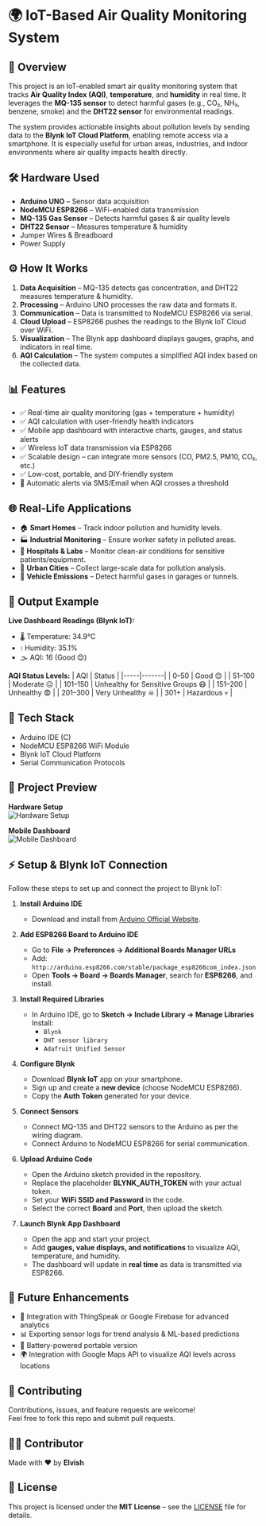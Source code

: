 # 🌍 IoT-Based Air Quality Monitoring System

## 📌 Overview
This project is an IoT-enabled smart air quality monitoring system that tracks **Air Quality Index (AQI)**, **temperature**, and **humidity** in real time. It leverages the **MQ-135 sensor** to detect harmful gases (e.g., CO₂, NH₃, benzene, smoke) and the **DHT22 sensor** for environmental readings.

The system provides actionable insights about pollution levels by sending data to the **Blynk IoT Cloud Platform**, enabling remote access via a smartphone. It is especially useful for urban areas, industries, and indoor environments where air quality impacts health directly.

## 🛠 Hardware Used
- **Arduino UNO** – Sensor data acquisition  
- **NodeMCU ESP8266** – WiFi-enabled data transmission  
- **MQ-135 Gas Sensor** – Detects harmful gases & air quality levels  
- **DHT22 Sensor** – Measures temperature & humidity  
- Jumper Wires & Breadboard  
- Power Supply  

## ⚙️ How It Works
1. **Data Acquisition** – MQ-135 detects gas concentration, and DHT22 measures temperature & humidity.  
2. **Processing** – Arduino UNO processes the raw data and formats it.  
3. **Communication** – Data is transmitted to NodeMCU ESP8266 via serial.  
4. **Cloud Upload** – ESP8266 pushes the readings to the Blynk IoT Cloud over WiFi.  
5. **Visualization** – The Blynk app dashboard displays gauges, graphs, and indicators in real time.  
6. **AQI Calculation** – The system computes a simplified AQI index based on the collected data.  

## 📊 Features
- ✅ Real-time air quality monitoring (gas + temperature + humidity)  
- ✅ AQI calculation with user-friendly health indicators  
- ✅ Mobile app dashboard with interactive charts, gauges, and status alerts  
- ✅ Wireless IoT data transmission via ESP8266  
- ✅ Scalable design – can integrate more sensors (CO, PM2.5, PM10, CO₂, etc.)  
- ✅ Low-cost, portable, and DIY-friendly system  
- 🔔 Automatic alerts via SMS/Email when AQI crosses a threshold  

## 🌐 Real-Life Applications
- 🏠 **Smart Homes** – Track indoor pollution and humidity levels.  
- 🏭 **Industrial Monitoring** – Ensure worker safety in polluted areas.  
- 🏥 **Hospitals & Labs** – Monitor clean-air conditions for sensitive patients/equipment.  
- 🌆 **Urban Cities** – Collect large-scale data for pollution analysis.  
- 🚗 **Vehicle Emissions** – Detect harmful gases in garages or tunnels.  

## 🚀 Output Example
**Live Dashboard Readings (Blynk IoT):**
- 🌡 Temperature: 34.9°C  
- 💧 Humidity: 35.1%  
- 🌫 AQI: 16 (Good 😊)  

**AQI Status Levels:**
| AQI | Status |
|-----|-------|
| 0–50 | Good 😊 |
| 51–100 | Moderate 😐 |
| 101–150 | Unhealthy for Sensitive Groups 😷 |
| 151–200 | Unhealthy 😨 |
| 201–300 | Very Unhealthy ☠ |
| 301+ | Hazardous 💀 |

## 🔧 Tech Stack
- Arduino IDE (C)  
- NodeMCU ESP8266 WiFi Module  
- Blynk IoT Cloud Platform  
- Serial Communication Protocols  

## 📸 Project Preview
**Hardware Setup**  
![Hardware Setup](https://github.com/user-attachments/assets/5e4d882c-b7b4-436a-b9a9-3b3d738b1e14)  

**Mobile Dashboard**  
![Mobile Dashboard](https://github.com/user-attachments/assets/4f8ff33d-82e1-42b9-a7d9-a06d8d811a17)  

## ⚡ Setup & Blynk IoT Connection
Follow these steps to set up and connect the project to Blynk IoT:

1. **Install Arduino IDE**
   - Download and install from [Arduino Official Website](https://www.arduino.cc/en/software).

2. **Add ESP8266 Board to Arduino IDE**
   - Go to **File → Preferences → Additional Boards Manager URLs**
   - Add: `http://arduino.esp8266.com/stable/package_esp8266com_index.json`
   - Open **Tools → Board → Boards Manager**, search for **ESP8266**, and install.

3. **Install Required Libraries**
   - In Arduino IDE, go to **Sketch → Include Library → Manage Libraries**  
     Install:
     - `Blynk`
     - `DHT sensor library`
     - `Adafruit Unified Sensor`

4. **Configure Blynk**
   - Download **Blynk IoT** app on your smartphone.  
   - Sign up and create a **new device** (choose NodeMCU ESP8266).  
   - Copy the **Auth Token** generated for your device.

5. **Connect Sensors**
   - Connect MQ-135 and DHT22 sensors to the Arduino as per the wiring diagram.  
   - Connect Arduino to NodeMCU ESP8266 for serial communication.

6. **Upload Arduino Code**
   - Open the Arduino sketch provided in the repository.  
   - Replace the placeholder **BLYNK_AUTH_TOKEN** with your actual token.  
   - Set your **WiFi SSID and Password** in the code.  
   - Select the correct **Board** and **Port**, then upload the sketch.

7. **Launch Blynk App Dashboard**
   - Open the app and start your project.  
   - Add **gauges, value displays, and notifications** to visualize AQI, temperature, and humidity.  
   - The dashboard will update in **real time** as data is transmitted via ESP8266.

## 🔮 Future Enhancements
- 📡 Integration with ThingSpeak or Google Firebase for advanced analytics  
- 📊 Exporting sensor logs for trend analysis & ML-based predictions  
- 🔋 Battery-powered portable version  
- 🌍 Integration with Google Maps API to visualize AQI levels across locations  

## 🤝 Contributing
Contributions, issues, and feature requests are welcome!  
Feel free to fork this repo and submit pull requests.  

## 👨‍💻 Contributor
Made with ❤ by **Elvish**  

## 📜 License
This project is licensed under the **MIT License** – see the [LICENSE](LICENSE) file for details.
